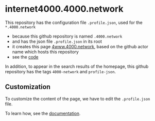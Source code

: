 # internet4000.4000.network

This repository has the configuration file `.profile.json`, used for the `*.4000.network`

- because this github repository is named `.4000.network`
- and has the json file `.profile.json` in its root
- it creates this page [4www.4000.network](https://4www.4000.network), based on the github actor name which hosts this repository
- see the [code](https://github.com/internet4000/.4000.network)

In addition, to appear in the search results of the homepage, this github repository has the tags `4000-network` and `profile-json`.

## Customization

To customize the content of the page, we have to edit the `.profile.json` file.

To learn how, see the [documentation](https://github.com/internet4000/4000.network).
